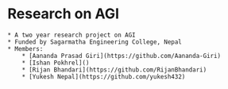 # Research on AGI 
    * A two year research project on AGI
    * Funded by Sagarmatha Engineering College, Nepal
    * Members:
        * [Aananda Prasad Giri](https://github.com/Aananda-Giri)
        * [Ishan Pokhrel]()
        * [Rijan Bhandari](https://github.com/RijanBhandari)
        * [Yukesh Nepal](https://github.com/yukesh432)

        